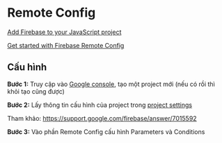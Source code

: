 # Remote Config

[Add Firebase to your JavaScript project](https://firebase.google.com/docs/web/setup?authuser=0#add-sdk-and-initialize)

[Get started with Firebase Remote Config](https://firebase.google.com/docs/remote-config/get-started?platform=web&authuser=0#rest_1)

## Cấu hình
**Bước 1:** Truy cập vào [Google console](https://console.firebase.google.com/), tạo một project mới (nếu có rồi thì khỏi tạo cũng được)

**Bước 2:** Lấy thông tin cấu hình của project trong [project settings](https://console.firebase.google.com/project/_/settings/general/)

Tham khảo: https://support.google.com/firebase/answer/7015592

**Bước 3:** Vào phần Remote Config cấu hình Parameters và Conditions







